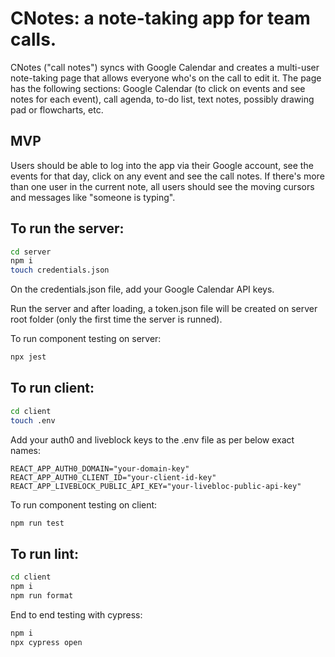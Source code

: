 # CNotes: a note-taking app for team calls.

CNotes ("call notes") syncs with Google Calendar and creates a multi-user note-taking page that allows everyone who's on the call to edit it. The page has the following sections: Google Calendar (to click on events and see notes for each event), call agenda, to-do list, text notes, possibly drawing pad or flowcharts, etc.

## MVP

Users should be able to log into the app via their Google account, see the events for that day, click on any event and see the call notes. If there's more than one user in the current note, all users should see the moving cursors and messages like "someone is typing".

## To run the server:

```bash
cd server
npm i
touch credentials.json
```

On the credentials.json file, add your Google Calendar API keys.

Run the server and after loading, a token.json file will be created on server root folder (only the first time the server is runned).

To run component testing on server:

```bash
npx jest
```

## To run client:

```bash
cd client
touch .env
```

Add your auth0 and liveblock keys to the .env file as per below exact names:

```
REACT_APP_AUTH0_DOMAIN="your-domain-key"
REACT_APP_AUTH0_CLIENT_ID="your-client-id-key"
REACT_APP_LIVEBLOCK_PUBLIC_API_KEY="your-livebloc-public-api-key"
```

To run component testing on client:

```bash
npm run test
```

## To run lint:

```bash
cd client
npm i
npm run format
```

End to end testing with cypress:

```bash
npm i
npx cypress open
```
